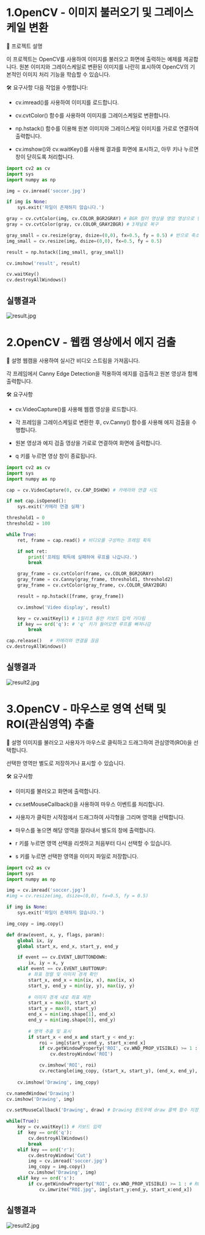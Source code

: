 # 1.OpenCV - 이미지 불러오기 및 그레이스케일 변환
📖 프로젝트 설명

이 프로젝트는 OpenCV를 사용하여 이미지를 불러오고 화면에 출력하는 예제를 제공합니다. 원본 이미지와 그레이스케일로 변환된 이미지를 나란히 표시하여 OpenCV의 기본적인 이미지 처리 기능을 학습할 수 있습니다.


🛠️ 요구사항
다음 작업을 수행합니다:

* cv.imread()를 사용하여 이미지를 로드합니다.

* cv.cvtColor() 함수를 사용하여 이미지를 그레이스케일로 변환합니다.

* np.hstack() 함수를 이용해 원본 이미지와 그레이스케일 이미지를 가로로 연결하여 출력합니다.

* cv.imshow()와 cv.waitKey()를 사용해 결과를 화면에 표시하고, 아무 키나 누르면 창이 닫히도록 처리합니다.

```python
import cv2 as cv
import sys
import numpy as np

img = cv.imread('soccer.jpg')

if img is None:
    sys.exit('파일이 존재하지 않습니다.')

gray = cv.cvtColor(img, cv.COLOR_BGR2GRAY) # BGR 컬러 영상을 명암 영상으로 변환
gray = cv.cvtColor(gray, cv.COLOR_GRAY2BGR) # 3채널로 복구

gray_small = cv.resize(gray, dsize=(0,0), fx=0.5, fy = 0.5) # 반으로 축소
img_small = cv.resize(img, dsize=(0,0), fx=0.5, fy = 0.5) 

result = np.hstack([img_small, gray_small])

cv.imshow('result', result)

cv.waitKey()
cv.destroyAllWindows()
```

## 실행결과
![result.jpg](https://github.com/wonderdh/ComputerVision/blob/main/1%EC%A3%BC%EC%B0%A8/result.jpg)


# 2.OpenCV - 웹캠 영상에서 에지 검출


📖 설명
웹캠을 사용하여 실시간 비디오 스트림을 가져옵니다.

각 프레임에서 Canny Edge Detection을 적용하여 에지를 검출하고 원본 영상과 함께 출력합니다.

🛠️ 요구사항
* cv.VideoCapture()를 사용해 웹캠 영상을 로드합니다.

* 각 프레임을 그레이스케일로 변환한 후, cv.Canny() 함수를 사용해 에지 검출을 수행합니다.

* 원본 영상과 에지 검출 영상을 가로로 연결하여 화면에 출력합니다.

* q 키를 누르면 영상 창이 종료됩니다.

```python
import cv2 as cv
import sys
import numpy as np

cap = cv.VideoCapture(0, cv.CAP_DSHOW) # 카메라와 연결 시도

if not cap.isOpened():
    sys.exit('카메라 연결 실패')

threshold1 = 0
threshold2 = 100

while True:
    ret, frame = cap.read() # 비디오를 구성하는 프레임 획득

    if not ret:
        print('프레임 획득에 실패하여 루프를 나갑니다.')
        break

    gray_frame = cv.cvtColor(frame, cv.COLOR_BGR2GRAY)
    gray_frame = cv.Canny(gray_frame, threshold1, threshold2)
    gray_frame = cv.cvtColor(gray_frame, cv.COLOR_GRAY2BGR)

    result = np.hstack([frame, gray_frame])

    cv.imshow('Video display', result)

    key = cv.waitKey(1) # 1밀리초 동안 키보드 입력 기다림
    if key == ord('q'): # 'q' 키가 들어오면 루프를 빠져나감
        break

cap.release()   # 카메라와 연결을 끊음
cv.destroyAllWindows()
```

## 실행결과
![result2.jpg](https://github.com/wonderdh/ComputerVision/blob/main/1%EC%A3%BC%EC%B0%A8/result2.png)

# 3.OpenCV - 마우스로 영역 선택 및 ROI(관심영역) 추출

📖 설명
이미지를 불러오고 사용자가 마우스로 클릭하고 드래그하여 관심영역(ROI)을 선택합니다.

선택한 영역만 별도로 저장하거나 표시할 수 있습니다.

🛠️ 요구사항
* 이미지를 불러오고 화면에 출력합니다.

* cv.setMouseCallback()을 사용하여 마우스 이벤트를 처리합니다.

* 사용자가 클릭한 시작점에서 드래그하여 사각형을 그리며 영역을 선택합니다.

* 마우스를 놓으면 해당 영역을 잘라내서 별도의 창에 출력합니다.

* r 키를 누르면 영역 선택을 리셋하고 처음부터 다시 선택할 수 있습니다.

* s 키를 누르면 선택한 영역을 이미지 파일로 저장합니다.

```python
import cv2 as cv
import sys
import numpy as np

img = cv.imread('soccer.jpg')
#img = cv.resize(img, dsize=(0,0), fx=0.5, fy = 0.5) 

if img is None:
    sys.exit('파일이 존재하지 않습니다.')

img_copy = img.copy()

def draw(event, x, y, flags, param):
    global ix, iy
    global start_x, end_x, start_y, end_y

    if event == cv.EVENT_LBUTTONDOWN:
        ix, iy = x, y
    elif event == cv.EVENT_LBUTTONUP:
        # 좌표 정렬 및 이미지 경계 확인
        start_x, end_x = min(ix, x), max(ix, x)
        start_y, end_y = min(iy, y), max(iy, y)
        
        # 이미지 경계 내로 좌표 제한
        start_x = max(0, start_x)
        start_y = max(0, start_y)
        end_x = min(img.shape[1], end_x)
        end_y = min(img.shape[0], end_y)
        
        # 영역 추출 및 표시
        if start_x < end_x and start_y < end_y:
            roi = img[start_y:end_y, start_x:end_x]
            if cv.getWindowProperty('ROI', cv.WND_PROP_VISIBLE) >= 1 :
                cv.destroyWindow('ROI')

            cv.imshow('ROI', roi)
            cv.rectangle(img_copy, (start_x, start_y), (end_x, end_y), (0,0,255), 2)
        
    cv.imshow('Drawing', img_copy)

cv.namedWindow('Drawing')
cv.imshow('Drawing', img)

cv.setMouseCallback('Drawing', draw) # Drawing 윈도우에 draw 콜백 함수 지정

while(True):
    key = cv.waitKey(1) # 키보드 입력
    if  key == ord('q'): 
        cv.destroyAllWindows()
        break
    elif key == ord('r'):
        cv.destroyWindow('Cut')
        img = cv.imread('soccer.jpg')
        img_copy = img.copy()
        cv.imshow('Drawing', img)
    elif key == ord('s'):
        if cv.getWindowProperty('ROI', cv.WND_PROP_VISIBLE) >= 1 : # ROI창이 열려 있을 경우에만 실행
            cv.imwrite("ROI.jpg", img[start_y:end_y, start_x:end_x])
```

## 실행결과
![result2.jpg](https://github.com/wonderdh/ComputerVision/blob/main/1%EC%A3%BC%EC%B0%A8/result2.png)




